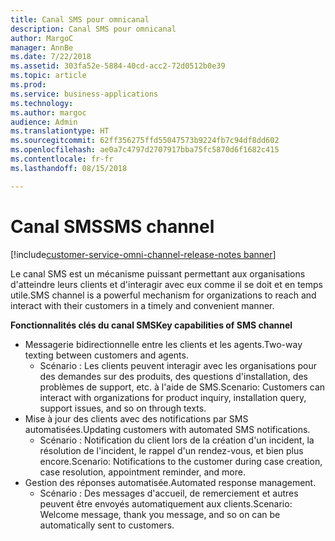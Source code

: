 ```yaml
---
title: Canal SMS pour omnicanal
description: Canal SMS pour omnicanal
author: MargoC
manager: AnnBe
ms.date: 7/22/2018
ms.assetid: 303fa52e-5884-40cd-acc2-72d0512b0e39
ms.topic: article
ms.prod: 
ms.service: business-applications
ms.technology: 
ms.author: margoc
audience: Admin
ms.translationtype: HT
ms.sourcegitcommit: 62ff356275ffd55047573b9224fb7c94df8dd602
ms.openlocfilehash: ae0a7c4797d2707917bba75fc5870d6f1682c415
ms.contentlocale: fr-fr
ms.lasthandoff: 08/15/2018

---
```


#  <a name="sms-channel"></a><span data-ttu-id="35b83-103">Canal SMS</span><span class="sxs-lookup"><span data-stu-id="35b83-103">SMS channel</span></span>

[!include[customer-service-omni-channel-release-notes banner](../../includes/customer-service-omni-channel-release-notes.md)]



<span data-ttu-id="35b83-104">Le canal SMS est un mécanisme puissant permettant aux organisations d'atteindre leurs clients et d'interagir avec eux comme il se doit et en temps utile.</span><span class="sxs-lookup"><span data-stu-id="35b83-104">SMS channel is a powerful mechanism for organizations to reach and interact with their customers in a timely and convenient manner.</span></span>

<span data-ttu-id="35b83-105">**Fonctionnalités clés du canal SMS**</span><span class="sxs-lookup"><span data-stu-id="35b83-105">**Key capabilities of SMS channel**</span></span>

-   <span data-ttu-id="35b83-106">Messagerie bidirectionnelle entre les clients et les agents.</span><span class="sxs-lookup"><span data-stu-id="35b83-106">Two-way texting between customers and agents.</span></span>
    -   <span data-ttu-id="35b83-107">Scénario : Les clients peuvent interagir avec les organisations pour des demandes sur des produits, des questions d'installation, des problèmes de support, etc. à l'aide de SMS.</span><span class="sxs-lookup"><span data-stu-id="35b83-107">Scenario: Customers can interact with organizations for product inquiry, installation query, support issues, and so on through texts.</span></span>
-   <span data-ttu-id="35b83-108">Mise à jour des clients avec des notifications par SMS automatisées.</span><span class="sxs-lookup"><span data-stu-id="35b83-108">Updating customers with automated SMS notifications.</span></span>
    -   <span data-ttu-id="35b83-109">Scénario : Notification du client lors de la création d'un incident, la résolution de l'incident, le rappel d'un rendez-vous, et bien plus encore.</span><span class="sxs-lookup"><span data-stu-id="35b83-109">Scenario: Notifications to the customer during case creation, case resolution, appointment reminder, and more.</span></span>
-   <span data-ttu-id="35b83-110">Gestion des réponses automatisée.</span><span class="sxs-lookup"><span data-stu-id="35b83-110">Automated response management.</span></span>
    -   <span data-ttu-id="35b83-111">Scénario : Des messages d'accueil, de remerciement et autres peuvent être envoyés automatiquement aux clients.</span><span class="sxs-lookup"><span data-stu-id="35b83-111">Scenario: Welcome message, thank you message, and so on can be automatically sent to customers.</span></span>





